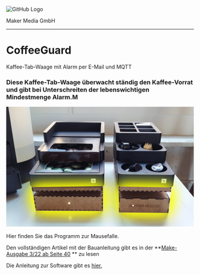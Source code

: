 ![GitHub Logo](http://www.heise.de/make/icons/make_logo.png)

Maker Media GmbH
*** 

# CoffeeGuard
Kaffee-Tab-Waage mit Alarm per E-Mail und MQTT

### Diese Kaffee-Tab-Waage überwacht ständig den Kaffee-Vorrat und gibt bei Unterschreiten der lebenswichtigen Mindestmenge Alarm.M

![Picture](https://github.com/MakeMagazinDE/CoffeeGuard/blob/main/Aufmacher.jpg)

Hier finden Sie das Programm zur Mausefalle. 

Den vollständigen Artikel mit der Bauanleitung gibt es in der **[Make-Ausgabe 3/22 ab Seite 40](https://www.heise.de/select/make/2022/3/2205311170134682868) ** zu lesen

Die Anleitung zur Software gibt es [hier.](https://heise.de/-7101685) 
